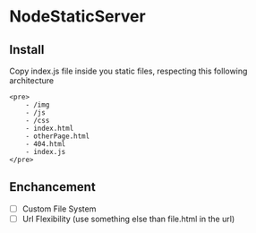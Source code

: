 # NodeStaticServer

## Install

Copy index.js file inside you static files, respecting this following architecture
```
<pre>
	- /img
	- /js
	- /css
	- index.html
	- otherPage.html
	- 404.html
	- index.js
</pre>
```
## Enchancement

 - [ ] Custom File System
 - [ ] Url Flexibility (use something else than file.html in the url)
